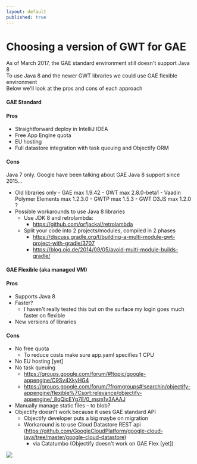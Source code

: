 ```yaml
---
layout: default
published: true
---
```


# [](#header-1)Choosing a version of GWT for GAE

As of March 2017, the GAE standard environment still doesn't support Java 8  
To use Java 8 and the newer GWT libraries we could use GAE flexible environment  
Below we'll look at the pros and cons of each approach  

#### [](#header-2)GAE Standard
#### [](#header-3)Pros  
- Straightforward deploy in IntelliJ IDEA
- Free App Engine quota
- EU hosting
- Full datastore integration with task queuing and Objectify ORM

#### [](#header-3)Cons
Java 7 only. Google have been talking about GAE Java 8 support since 2015...
- Old libraries only
    	- GAE max 1.9.42
    	- GWT max 2.8.0-beta1
    	- Vaadin Polymer Elements max 1.2.3.0
    	- GWTP max 1.5.3
    	- GWT D3JS max 1.2.0 ?
- Possible workarounds to use Java 8 libraries
    - Use JDK 8 and retrolambda: 
    	- https://github.com/orfjackal/retrolambda
    - Split your code into 2 projects/modules, compiled in 2 phases
    	- https://discuss.gradle.org/t/building-a-multi-module-gwt-project-with-gradle/3707
    	- https://blog.oio.de/2014/09/05/avoid-multi-module-builds-gradle/

#### [](#header-2)GAE Flexible (aka managed VM)
#### [](#header-3)Pros  
- Supports Java 8  
- Faster?  
	- I haven't really tested this but on the surface my login goes much faster on flexible  
- New versions of libraries    
    
#### [](#header-3)Cons 
- No free quota
	- To reduce costs make sure app.yaml specifies 1 CPU
- No EU hosting [yet]
- No task queuing
  - https://groups.google.com/forum/#!topic/google-appengine/C9Sv4XkyHG4
  - https://groups.google.com/forum/?fromgroups#!searchin/objectify-appengine/flexible%7Csort:relevance/objectify-appengine/_8qQicEYg7E/0_msm1v3AAAJ
- Manually manage static files – to blob?
- Objectify doesn't work because it uses GAE standard API
  - Objectify developer puts a big maybe on migration
  - Workaround is to use Cloud Datastore REST api (https://github.com/GoogleCloudPlatform/google-cloud-java/tree/master/google-cloud-datastore)
    - via Catatumbo (Objectify doesn't work on GAE Flex [yet])

![](https://assets-cdn.github.com/images/icons/emoji/octocat.png)
